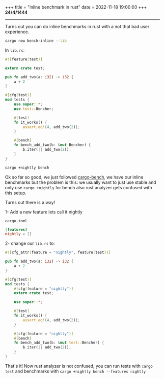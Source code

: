 +++
title = "Inline benchmark in rust"
date = 2022-11-18 19:00:00
+++
**24/4/1444**

---

Turns out you can do inline benchmarks in rust with a not that bad user experience.
 
```sh
cargo new bench-inline --lib
```

In `lib.rs`:

```rs
#![feature(test)]

extern crate test;

pub fn add_two(a: i32) -> i32 {
    a + 2
}

#[cfg(test)]
mod tests {
    use super::*;
    use test::Bencher;

    #[test]
    fn it_works() {
        assert_eq!(4, add_two(2));
    }

    #[bench]
    fn bench_add_two(b: &mut Bencher) {
        b.iter(|| add_two(2));
    }
}
```

```sh
cargo +nightly bench
```


Ok so far so good, we just followed [cargo-bench](https://doc.rust-lang.org/nightly/unstable-book/library-features/test.html), we have our inline benchmarks but the problem is this: we usually want to just use stable and only use `cargo +nightly` for bench also rust analyzer gets confused with this setup.

Turns out there is a way!

1- Add a new feature lets call it nightly

`cargo.toml`
```toml
[features]
nightly = []
```

2- change our `lib.rs` to:

```rs
#![cfg_attr(feature = "nightly", feature(test))]

pub fn add_two(a: i32) -> i32 {
    a + 2
}

#[cfg(test)]
mod tests {
    #[cfg(feature = "nightly")]
    extern crate test;

    use super::*;

    #[test]
    fn it_works() {
        assert_eq!(4, add_two(2));
    }

    #[cfg(feature = "nightly")]
    #[bench]
    fn bench_add_two(b: &mut test::Bencher) {
        b.iter(|| add_two(2));
    }
}
```

That's it! Now rust analyzer is not confused, you can run tests with `cargo test` and benchmarks with `cargo +nightly bench --features nightly`
